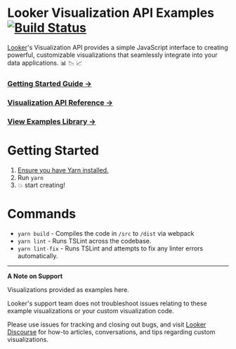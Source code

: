 # Looker Visualization API Examples [![Build Status](https://travis-ci.org/looker/visualization-api-examples.svg?branch=master)](https://travis-ci.org/looker/visualization-api-examples)

[Looker](https://looker.com/)'s Visualization API provides a simple JavaScript interface to creating powerful, customizable visualizations that seamlessly integrate into your data applications. :bar_chart: :chart_with_downwards_trend: :chart_with_upwards_trend:

### [Getting Started Guide &rarr;](docs/getting_started.md)

### [Visualization API Reference &rarr;](docs/api_reference.md)

### [View Examples Library &rarr;](src/examples)

# Getting Started

1. [Ensure you have Yarn installed.](https://yarnpkg.com)
2. Run `yarn`
3. :boom: start creating!

# Commands

* `yarn build` - Compiles the code in `/src` to `/dist` via webpack
* `yarn lint` - Runs TSLint across the codebase.
* `yarn lint-fix` - Runs TSLint and attempts to fix any linter errors automatically.


----

**A Note on Support**

Visualizations provided as examples here.

Looker's support team does not troubleshoot issues relating to these example visualizations or your custom visualization code.

Please use issues for tracking and closing out bugs, and visit [Looker Discourse](https://discourse.looker.com) for how-to articles, conversations, and tips regarding custom visualizations.
